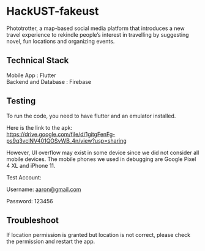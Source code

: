 # HackUST-fakeust

Phototrotter, a map-based social media platform that introduces a new travel experience to rekindle people’s interest in travelling by suggesting novel, fun locations and organizing events.

## Technical Stack

Mobile App : Flutter </br>
Backend and Database : Firebase


## Testing

To run the code, you need to have flutter and an emulator installed.


Here is the link to the apk: </br>
https://drive.google.com/file/d/1gitgFenFg-ps9q3vclNV401QOSvWB_4n/view?usp=sharing

However, UI overflow may exist in some device since we did not consider all mobile devices. The mobile phones we used in debugging are Google Pixel 4 XL and iPhone 11.

Test Account:

Username: aaron@gmail.com

Password: 123456


## Troubleshoot

If location permission is granted but location is not correct, please check the permission and restart the app.
